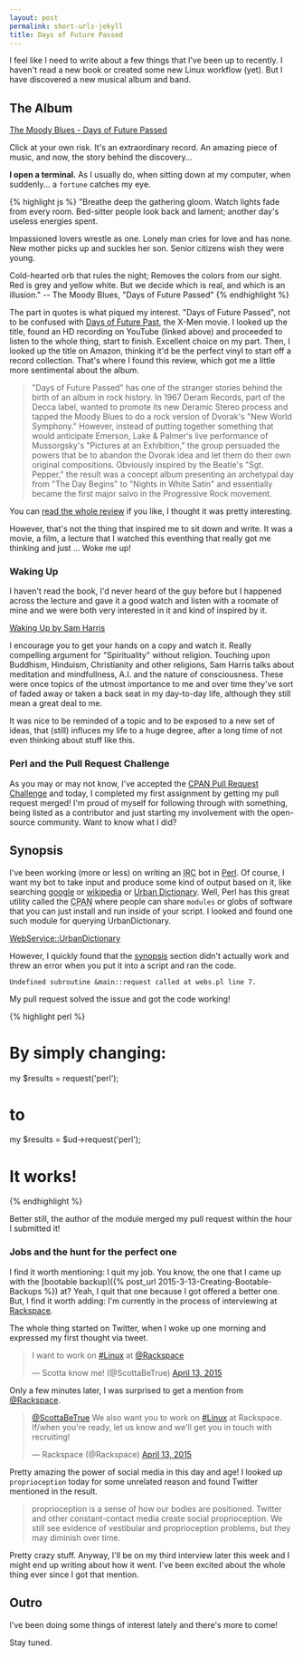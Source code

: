 ```yaml
---
layout: post
permalink: short-urls-jekyll
title: Days of Future Passed
---
```


I feel like I need to write about a few things that I've been up to recently. I haven't read a new book or created some new Linux workflow (yet). But I have discovered a new musical album and band. 

## The Album 

[The Moody Blues - Days of Future Passed](https://www.youtube.com/watch?v=2y_9hwW1eV0&feature=youtu.be&t=1s)

Click at your own risk. It's an extraordinary record. An amazing piece of music, and now, the story behind the discovery...

<strong>I open a terminal.</strong> As I usually do, when sitting down at my computer, when suddenly... a `fortune` catches my eye. 

{% highlight js %}
"Breathe deep the gathering gloom.
Watch lights fade from every room.
Bed-sitter people look back and lament;
another day's useless energies spent.

Impassioned lovers wrestle as one.
Lonely man cries for love and has none.
New mother picks up and suckles her son.
Senior citizens wish they were young.

Cold-hearted orb that rules the night;
Removes the colors from our sight.
Red is grey and yellow white.
But we decide which is real, and which is an illusion."
                -- The Moody Blues, "Days of Future Passed"
{% endhighlight %}

The part in quotes is what piqued my interest. "Days of Future Passed", not to be confused with [Days of Future Past](https://itunes.apple.com/us/movie/x-men-days-of-future-past/id867914892), the X-Men movie. I looked up the title, found an HD recording on YouTube (linked above) and proceeded to listen to the whole thing, start to finish. Excellent choice on my part. Then, I looked up the title on Amazon, thinking it'd be the perfect vinyl to start off a record collection. That's where I found this review, which got me a little more sentimental about the album.

>"Days of Future Passed" has one of the stranger stories behind the birth of an album in rock history. In 1967 Deram Records, part of the Decca label, wanted to promote its new Deramic Stereo process and tapped the Moody Blues to do a rock version of Dvorak's "New World Symphony." However, instead of putting together something that would anticipate Emerson, Lake & Palmer's live performance of Mussorgsky's "Pictures at an Exhibition," the group persuaded the powers that be to abandon the Dvorak idea and let them do their own original compositions. Obviously inspired by the Beatle's "Sgt. Pepper," the result was a concept album presenting an archetypal day from "The Day Begins" to "Nights in White Satin" and essentially became the first major salvo in the Progressive Rock movement.

You can [read the whole review](http://www.amazon.com/gp/customer-reviews/RKBTOZTK6J9LV/ref=cm_cr_pr_rvw_ttl?ie=UTF8&ASIN=B000063J2D) if you like, I thought it was pretty interesting.

However, that's not the thing that inspired me to sit down and write. It was a movie, a film, a lecture that I watched this eventhing that really got me thinking and just ... Woke me up!

### Waking Up

I haven't read the book, I'd never heard of the guy before but I happened across the lecture and gave it a good watch and listen with a roomate of mine and we were both very interested in it and kind of inspired by it.

[Waking Up by Sam Harris](https://vimeo.com/ondemand/wakingup)

I encourage you to get your hands on a copy and watch it. Really compelling argument for "Spirituality" without religion. Touching upon Buddhism, Hinduism, Christianity and other religions, Sam Harris talks about meditation and mindfullness, A.I. and the nature of consciousness. These were once topics of the utmost importance to me and over time they've sort of faded away or taken a back seat in my day-to-day life, although they still mean a great deal to me.

It was nice to be reminded of a topic and to be exposed to a new set of ideas, that (still) influces my life to a huge degree, after a long time of not even thinking about stuff like this.

### Perl and the Pull Request Challenge 

As you may or may not know, I've accepted the [CPAN Pull Request Challenge](http://cpan-prc.org) and today, I completed my first assignment by getting my pull request merged! I'm proud of myself for following through with something, being listed as a contributor and just starting my involvement with the open-source community. Want to know what I did?

## Synopsis

I've been working (more or less) on writing an <abbr title="Internet Relay Chat">IRC</abbr> bot in [Perl](http://perl.org). Of course, I want my bot to take input and produce some kind of output based on it, like searching [google](http://lmgtfy.com/?q=google) or [wikipedia](http://wikipedia.org) or [Urban Dictionary](http://urbandictionary.com). Well, Perl has this great utility called the <abbr title="Comprehensive Perl Archive Network">CPAN</abbr> where people can share `modules` or globs of software that you can just install and run inside of your script. I looked and found one such module for querying UrbanDictionary.

[WebService::UrbanDictionary](https://metacpan.org/pod/WebService::UrbanDictionary)

However, I quickly found that the [synopsis](https://metacpan.org/pod/WebService::UrbanDictionary#SYNOPSIS) section didn't actually work and threw an error when you put it into a script and ran the code.

`Undefined subroutine &main::request called at webs.pl line 7.`

My pull request solved the issue and got the code working!

{% highlight perl %}
# By simply changing:
my $results = request('perl');

# to
my $results = $ud->request('perl');
# It works!
{% endhighlight %}

Better still, the author of the module merged my pull request within the hour I submitted it!

### Jobs and the hunt for the perfect one

I find it worth mentioning: I quit my job. You know, the one that I came up with the [bootable backup]({% post_url 2015-3-13-Creating-Bootable-Backups %}) at? Yeah, I quit that one because I got offered a better one. But, I find it worth adding: I'm currently in the process of interviewing at [Rackspace](http://rackspace.com). 

The whole thing started on Twitter, when I woke up one morning and expressed my first thought via tweet.

<blockquote class="twitter-tweet tw-align-center" lang="en"><p>I want to work on <a href="https://twitter.com/hashtag/Linux?src=hash">#Linux</a> at <a href="https://twitter.com/Rackspace">@Rackspace</a></p>&mdash; Scotta know me! (@ScottaBeTrue) <a href="https://twitter.com/ScottaBeTrue/status/587620046521774080">April 13, 2015</a></blockquote> <script async src="//platform.twitter.com/widgets.js" charset="utf-8"></script>

Only a few minutes later, I was surprised to get a mention from [@Rackspace](https://twitter.com/Rackspace).

<blockquote class="twitter-tweet tw-align-center" lang="en"><p><a href="https://twitter.com/ScottaBeTrue">@ScottaBeTrue</a> We also want you to work on <a href="https://twitter.com/hashtag/Linux?src=hash">#Linux</a> at Rackspace. If/when you&#39;re ready, let us know and we&#39;ll get you in touch with recruiting!</p>&mdash; Rackspace (@Rackspace) <a href="https://twitter.com/Rackspace/status/587621173367713792">April 13, 2015</a></blockquote> <script async src="//platform.twitter.com/widgets.js" charset="utf-8"></script>

Pretty amazing the power of social media in this day and age! I looked up `proprioception` today for some unrelated reason and found Twitter mentioned in the result.

>proprioception is a sense of how our bodies are positioned. Twitter and other constant-contact media create social proprioception. We still see evidence of vestibular and proprioception problems, but they may diminish over time.

Pretty crazy stuff. Anyway, I'll be on my third interview later this week and I might end up writing about how it went. I've been excited about the whole thing ever since I got that mention.

## Outro

I've been doing some things of interest lately and there's more to come! 

Stay tuned.
